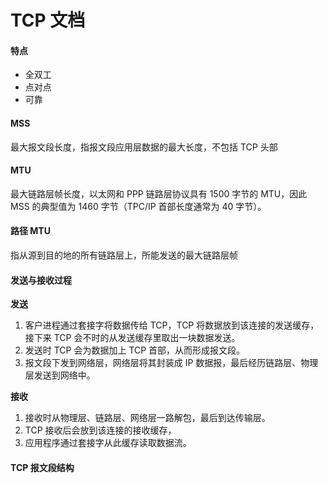 # TCP 文档
#### 特点
* 全双工
* 点对点
* 可靠

#### MSS
最大报文段长度，指报文段应用层数据的最大长度，不包括 TCP 头部
#### MTU
最大链路层帧长度，以太网和 PPP 链路层协议具有 1500 字节的 MTU，因此 MSS 的典型值为 1460 字节（TPC/IP 首部长度通常为 40 字节）。
#### 路径 MTU
指从源到目的地的所有链路层上，所能发送的最大链路层帧

#### 发送与接收过程
**发送**
1. 客户进程通过套接字将数据传给 TCP，TCP 将数据放到该连接的发送缓存，接下来 TCP 会不时的从发送缓存里取出一块数据发送。
2. 发送时 TCP 会为数据加上 TCP 首部，从而形成报文段。
3. 报文段下发到网络层，网络层将其封装成 IP 数据报，最后经历链路层、物理层发送到网络中。

**接收**
1. 接收时从物理层、链路层、网络层一路解包，最后到达传输层。
2. TCP 接收后会放到该连接的接收缓存，
3. 应用程序通过套接字从此缓存读取数据流。

#### TCP 报文段结构
